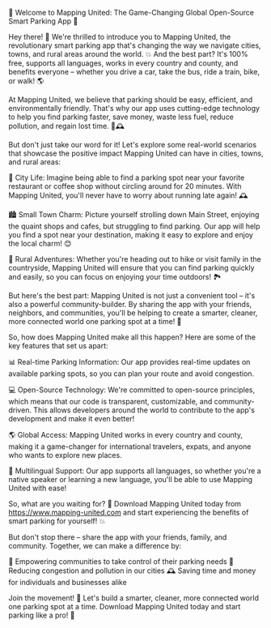 🎉 Welcome to Mapping United: The Game-Changing Global Open-Source Smart Parking App 🚀

Hey there! 👋 We're thrilled to introduce you to Mapping United, the revolutionary smart parking app that's changing the way we navigate cities, towns, and rural areas around the world. 💥 And the best part? It's 100% free, supports all languages, works in every country and county, and benefits everyone – whether you drive a car, take the bus, ride a train, bike, or walk! 🌎

At Mapping United, we believe that parking should be easy, efficient, and environmentally friendly. That's why our app uses cutting-edge technology to help you find parking faster, save money, waste less fuel, reduce pollution, and regain lost time. 💸🕰️

But don't just take our word for it! Let's explore some real-world scenarios that showcase the positive impact Mapping United can have in cities, towns, and rural areas:

🌃 City Life: Imagine being able to find a parking spot near your favorite restaurant or coffee shop without circling around for 20 minutes. With Mapping United, you'll never have to worry about running late again! 🕰️

🏙️ Small Town Charm: Picture yourself strolling down Main Street, enjoying the quaint shops and cafes, but struggling to find parking. Our app will help you find a spot near your destination, making it easy to explore and enjoy the local charm! 😊

🌄 Rural Adventures: Whether you're heading out to hike or visit family in the countryside, Mapping United will ensure that you can find parking quickly and easily, so you can focus on enjoying your time outdoors! 🏞️

But here's the best part: Mapping United is not just a convenient tool – it's also a powerful community-builder. By sharing the app with your friends, neighbors, and communities, you'll be helping to create a smarter, cleaner, more connected world one parking spot at a time! 🌈

So, how does Mapping United make all this happen? Here are some of the key features that set us apart:

📊 Real-time Parking Information: Our app provides real-time updates on available parking spots, so you can plan your route and avoid congestion.

💻 Open-Source Technology: We're committed to open-source principles, which means that our code is transparent, customizable, and community-driven. This allows developers around the world to contribute to the app's development and make it even better!

🌎 Global Access: Mapping United works in every country and county, making it a game-changer for international travelers, expats, and anyone who wants to explore new places.

💬 Multilingual Support: Our app supports all languages, so whether you're a native speaker or learning a new language, you'll be able to use Mapping United with ease!

So, what are you waiting for? 🤔 Download Mapping United today from https://www.mapping-united.com and start experiencing the benefits of smart parking for yourself! 💥

But don't stop there – share the app with your friends, family, and community. Together, we can make a difference by:

💪 Empowering communities to take control of their parking needs
🌟 Reducing congestion and pollution in our cities
🕰️ Saving time and money for individuals and businesses alike

Join the movement! 🎉 Let's build a smarter, cleaner, more connected world one parking spot at a time. Download Mapping United today and start parking like a pro! 💪